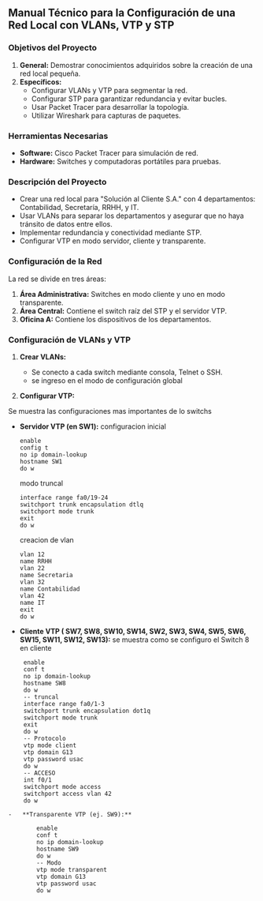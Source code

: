 ﻿## **Manual Técnico para la Configuración de una Red Local con VLANs, VTP y STP**

### **Objetivos del Proyecto**

1.  **General:** Demostrar conocimientos adquiridos sobre la creación de una red local pequeña.
2.  **Específicos:**
    -   Configurar VLANs y VTP para segmentar la red.
    -   Configurar STP para garantizar redundancia y evitar bucles.
    -   Usar Packet Tracer para desarrollar la topología.
    -   Utilizar Wireshark para capturas de paquetes.

### **Herramientas Necesarias**

-   **Software:** Cisco Packet Tracer para simulación de red.
-   **Hardware:** Switches y computadoras portátiles para pruebas.

### **Descripción del Proyecto**

-   Crear una red local para "Solución al Cliente S.A." con 4 departamentos: Contabilidad, Secretaría, RRHH, y IT.
-   Usar VLANs para separar los departamentos y asegurar que no haya tránsito de datos entre ellos.
-   Implementar redundancia y conectividad mediante STP.
-   Configurar VTP en modo servidor, cliente y transparente.

### **Configuración de la Red**

La red se divide en tres áreas:

1.  **Área Administrativa:** Switches en modo cliente y uno en modo transparente.
2.  **Área Central:** Contiene el switch raíz del STP y el servidor VTP.
3.  **Oficina A:** Contiene los dispositivos de los departamentos.

### **Configuración de VLANs y VTP**

1.  **Crear VLANs:**
    
    -   Se conecto a cada switch mediante consola, Telnet o SSH.
    -   se ingreso en el modo de configuración global
        
2.  **Configurar VTP:**

Se muestra las configuraciones mas importantes de lo switchs 
-   **Servidor VTP (en SW1):**
configuracion inicial

	    enable
	    config t 
	    no ip domain-lookup
	    hostname SW1
	    do w
       
	modo truncal

	    interface range fa0/19-24
	    switchport trunk encapsulation dtlq
	    switchport mode trunk 
	    exit
	    do w

	creacion de vlan
	
		vlan 12 
        name RRHH
        vlan 22
        name Secretaria
        vlan 32
        name Contabilidad
        vlan 42
        name IT
        exit 
        do w
	        
   -   **Cliente VTP ( SW7, SW8, SW10, SW14, SW2, SW3, SW4, SW5, SW6, SW15, SW11, SW12, SW13):**
       se muestra como se configuro el Switch 8 en cliente
       
	        enable
	        conf t
	        no ip domain-lookup
	        hostname SW8
	        do w
	        -- truncal
	        interface range fa0/1-3
    		switchport trunk encapsulation dot1q
    		switchport mode trunk
    		exit
    		do w
			-- Protocolo
			vtp mode client
			vtp domain G13
			vtp password usac
			do w
			-- ACCESO
			int f0/1
			switchport mode access
			switchport access vlan 42
			do w


        
    -   **Transparente VTP (ej. SW9):**

			enable
			conf t
			no ip domain-lookup
			hostname SW9
			do w
			-- Modo
			vtp mode transparent
			vtp domain G13
			vtp password usac
			do w
        
        
        


